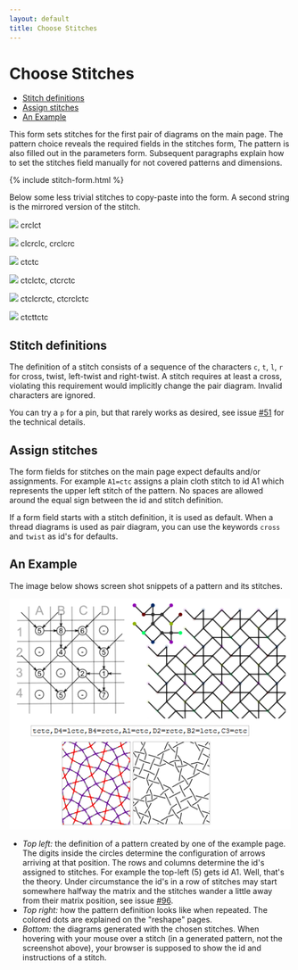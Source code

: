 ```yaml
---
layout: default
title: Choose Stitches
---
```


Choose Stitches
===============

- [Stitch definitions](#stitch-definitions)
- [Assign stitches](#assign-stitches)
- [An Example](#an-example)

This form sets stitches for the first pair of diagrams on the main page.
The pattern choice reveals the required fields in the stitches form,
The pattern is also filled out in the parameters form.
Subsequent paragraphs explain how to set the stitches field manually
for not covered patterns and dimensions.

<script>{% include stitches.js %}</script>
{% include stitch-form.html %}
<script>setVisibility()</script>

Below some less trivial stitches to copy-paste into the form.
A second string is the mirrored version of the stitch.

![](/GroundForge/help/stitches/crclct.png) crclct 

![](/GroundForge/help/stitches/clcrclc.png) clcrclc, crclcrc

![](/GroundForge/help/stitches/ctctc.png) ctctc

![](/GroundForge/help/stitches/ctclctc.png) ctclctc, ctcrctc

![](/GroundForge/help/stitches/ctclcrctc.png) ctclcrctc, ctcrclctc

![](/GroundForge/help/stitches/ctcttctc.png) ctcttctc

Stitch definitions
------------------

The definition of a stitch consists of a sequence  of the characters
`c`, `t`, `l`, `r` for cross, twist, left-twist and right-twist. 
A stitch requires at least a cross, violating this requirement would implicitly change the pair diagram.
Invalid characters are ignored.

You can try a `p` for a pin, but that rarely works as desired,
see issue [#51] for the technical details.


Assign stitches
---------------

The form fields for stitches on the main page expect defaults and/or assignments. For example `A1=ctc` assigns a plain cloth stitch to id A1 which represents the upper left stitch of the pattern.
No spaces are allowed around the equal sign between the id and stitch definition.

If a form field starts with a stitch definition, it is used as default.
When a thread diagrams is used as pair diagram, you can use the keywords `cross` and `twist` as id's for defaults.


An Example
----------

The image below shows screen shot snippets of a pattern and its stitches.

![](images/stitch-ids.png)

* _Top left:_ the definition of a pattern created by one of the example page.
  The digits inside the circles determine the configuration of arrows arriving at that position. 
  The rows and columns determine the id's assigned to stitches.
  For example the top-left (5) gets id A1. Well, that's the theory.
  Under circumstance the id's in a row of stitches may start somewhere halfway the matrix
  and the stitches wander a little away from their matrix position,
  see issue [#96].
* _Top right:_ how the pattern definition looks like when repeated. The colored dots are explained on the "reshape" pages.
* _Bottom:_ the diagrams generated with the chosen stitches.
  When hovering with your mouse over a stitch (in a generated pattern, not the screenshot above), your browser is supposed to show the id and instructions of a stitch.

[stitches]: /GroundForge/stitches.html
[main]: /GroundForge/
[assemble]: /GroundForge/help/Reversed-engineering-of-patterns
[#51]: https://github.com/d-bl/GroundForge/issues/51
[#96]: https://github.com/d-bl/GroundForge/issues/96
